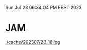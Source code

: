 Sun Jul 23 06:34:04 PM EEST 2023
# JAM
<a href='./cache/202307/23_18.log'>./cache/202307/23_18.log</a>

